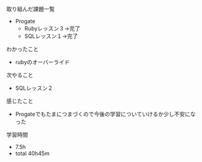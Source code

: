 取り組んだ課題一覧
* Progate
  * Rubyレッスン３→完了
  * SQLレッスン１→完了

わかったこと
* rubyのオーバーライド

次やること
* SQLレッスン２

感じたこと
* Progateでもたまにつまづくので今後の学習についていけるか少し不安になった
    
学習時間
* 7.5h
 * total 40h45m
